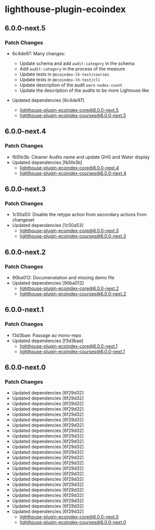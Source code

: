 # lighthouse-plugin-ecoindex

## 6.0.0-next.5

### Patch Changes

- 6c4de97: Many changes:

  - Update schema and add `audit-category` in the schema
  - Add `audit-category` in the process of the measure
  - Update tests in `@ecoindex-lh-test/courses`
  - Update tests in `@ecoindex-lh-test/cli`
  - Update description of the audit `warn-nodes-count`
  - Update the description of the audits to be more Lightouse like

- Updated dependencies [6c4de97]
  - lighthouse-plugin-ecoindex-core@6.0.0-next.5
  - lighthouse-plugin-ecoindex-courses@6.0.0-next.5

## 6.0.0-next.4

### Patch Changes

- fb5fe3b: Cleaner Audits name and update GHG and Water display
- Updated dependencies [fb5fe3b]
  - lighthouse-plugin-ecoindex-core@6.0.0-next.4
  - lighthouse-plugin-ecoindex-courses@6.0.0-next.4

## 6.0.0-next.3

### Patch Changes

- 1c50a53: Disable the retype action from secondary actions from changeset
- Updated dependencies [1c50a53]
  - lighthouse-plugin-ecoindex-core@6.0.0-next.3
  - lighthouse-plugin-ecoindex-courses@6.0.0-next.3

## 6.0.0-next.2

### Patch Changes

- 90ba012: Documenatation and missing demo file
- Updated dependencies [90ba012]
  - lighthouse-plugin-ecoindex-core@6.0.0-next.2
  - lighthouse-plugin-ecoindex-courses@6.0.0-next.2

## 6.0.0-next.1

### Patch Changes

- f3d3bae: Passage au mono-repo
- Updated dependencies [f3d3bae]
  - lighthouse-plugin-ecoindex-core@6.0.0-next.1
  - lighthouse-plugin-ecoindex-courses@6.0.0-next.1

## 6.0.0-next.0

### Patch Changes

- Updated dependencies [6f29d32]
- Updated dependencies [6f29d32]
- Updated dependencies [6f29d32]
- Updated dependencies [6f29d32]
- Updated dependencies [6f29d32]
- Updated dependencies [6f29d32]
- Updated dependencies [6f29d32]
- Updated dependencies [6f29d32]
- Updated dependencies [6f29d32]
- Updated dependencies [6f29d32]
- Updated dependencies [6f29d32]
- Updated dependencies [6f29d32]
- Updated dependencies [6f29d32]
- Updated dependencies [6f29d32]
- Updated dependencies [6f29d32]
- Updated dependencies [6f29d32]
- Updated dependencies [6f29d32]
- Updated dependencies [6f29d32]
- Updated dependencies [6f29d32]
- Updated dependencies [6f29d32]
- Updated dependencies [6f29d32]
- Updated dependencies [6f29d32]
- Updated dependencies [6f29d32]
  - lighthouse-plugin-ecoindex-core@6.0.0-next.0
  - lighthouse-plugin-ecoindex-courses@6.0.0-next.0
